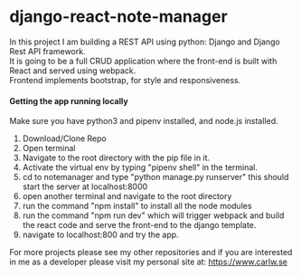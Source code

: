 # django-react-note-manager

<p>In this project I am building a REST API using python: Django and Django Rest API framework.<br>
It is going to be a full CRUD application where the front-end is built with React and served using webpack.<br>
Frontend implements bootstrap, for style and responsiveness. 
</p>

<h4>Getting the app running locally</h4>
Make sure you have python3 and pipenv installed, and node.js installed. 

<ol>
  <li>Download/Clone Repo
  <li>Open terminal
  <li>Navigate to the root directory with the pip file in it. 
  <li>Activate the virtual env by typing "pipenv shell" in the terminal.
  <li>cd to notemanager and type "python manage.py runserver" this should start the server at localhost:8000
  <li>open another terminal and navigate to the root directory
  <li>run the command "npm install" to install all the node modules
  <li>run the command "npm run dev" which will trigger webpack and build the react code and serve the front-end to the django template. 
  <li>navigate to localhost:800 and try the app. 
</ol>
<p>For more projects please see my other repositories and if you are interested in me as a developer
please visit my personal site at: <a href="https://www.carlw.se" target="_blank">https://www.carlw.se</a>
</p>
